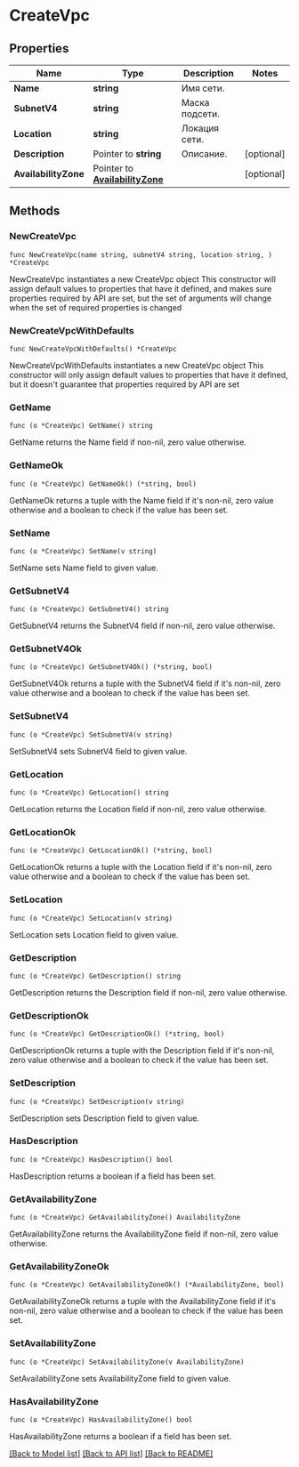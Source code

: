 # CreateVpc

## Properties

Name | Type | Description | Notes
------------ | ------------- | ------------- | -------------
**Name** | **string** | Имя сети. | 
**SubnetV4** | **string** | Маска подсети. | 
**Location** | **string** | Локация сети. | 
**Description** | Pointer to **string** | Описание. | [optional] 
**AvailabilityZone** | Pointer to [**AvailabilityZone**](AvailabilityZone.md) |  | [optional] 

## Methods

### NewCreateVpc

`func NewCreateVpc(name string, subnetV4 string, location string, ) *CreateVpc`

NewCreateVpc instantiates a new CreateVpc object
This constructor will assign default values to properties that have it defined,
and makes sure properties required by API are set, but the set of arguments
will change when the set of required properties is changed

### NewCreateVpcWithDefaults

`func NewCreateVpcWithDefaults() *CreateVpc`

NewCreateVpcWithDefaults instantiates a new CreateVpc object
This constructor will only assign default values to properties that have it defined,
but it doesn't guarantee that properties required by API are set

### GetName

`func (o *CreateVpc) GetName() string`

GetName returns the Name field if non-nil, zero value otherwise.

### GetNameOk

`func (o *CreateVpc) GetNameOk() (*string, bool)`

GetNameOk returns a tuple with the Name field if it's non-nil, zero value otherwise
and a boolean to check if the value has been set.

### SetName

`func (o *CreateVpc) SetName(v string)`

SetName sets Name field to given value.


### GetSubnetV4

`func (o *CreateVpc) GetSubnetV4() string`

GetSubnetV4 returns the SubnetV4 field if non-nil, zero value otherwise.

### GetSubnetV4Ok

`func (o *CreateVpc) GetSubnetV4Ok() (*string, bool)`

GetSubnetV4Ok returns a tuple with the SubnetV4 field if it's non-nil, zero value otherwise
and a boolean to check if the value has been set.

### SetSubnetV4

`func (o *CreateVpc) SetSubnetV4(v string)`

SetSubnetV4 sets SubnetV4 field to given value.


### GetLocation

`func (o *CreateVpc) GetLocation() string`

GetLocation returns the Location field if non-nil, zero value otherwise.

### GetLocationOk

`func (o *CreateVpc) GetLocationOk() (*string, bool)`

GetLocationOk returns a tuple with the Location field if it's non-nil, zero value otherwise
and a boolean to check if the value has been set.

### SetLocation

`func (o *CreateVpc) SetLocation(v string)`

SetLocation sets Location field to given value.


### GetDescription

`func (o *CreateVpc) GetDescription() string`

GetDescription returns the Description field if non-nil, zero value otherwise.

### GetDescriptionOk

`func (o *CreateVpc) GetDescriptionOk() (*string, bool)`

GetDescriptionOk returns a tuple with the Description field if it's non-nil, zero value otherwise
and a boolean to check if the value has been set.

### SetDescription

`func (o *CreateVpc) SetDescription(v string)`

SetDescription sets Description field to given value.

### HasDescription

`func (o *CreateVpc) HasDescription() bool`

HasDescription returns a boolean if a field has been set.

### GetAvailabilityZone

`func (o *CreateVpc) GetAvailabilityZone() AvailabilityZone`

GetAvailabilityZone returns the AvailabilityZone field if non-nil, zero value otherwise.

### GetAvailabilityZoneOk

`func (o *CreateVpc) GetAvailabilityZoneOk() (*AvailabilityZone, bool)`

GetAvailabilityZoneOk returns a tuple with the AvailabilityZone field if it's non-nil, zero value otherwise
and a boolean to check if the value has been set.

### SetAvailabilityZone

`func (o *CreateVpc) SetAvailabilityZone(v AvailabilityZone)`

SetAvailabilityZone sets AvailabilityZone field to given value.

### HasAvailabilityZone

`func (o *CreateVpc) HasAvailabilityZone() bool`

HasAvailabilityZone returns a boolean if a field has been set.


[[Back to Model list]](../README.md#documentation-for-models) [[Back to API list]](../README.md#documentation-for-api-endpoints) [[Back to README]](../README.md)


